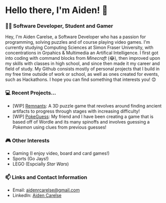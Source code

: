 # Hello there, I'm Aiden! 👋
### 👨‍💻 Software Developer, Student and Gamer

Hey, I'm Aiden Carelse, a Software Developer who has a passion for programming, solving puzzles and of course playing video games. I'm currently studying Computing Sciences at Simon Fraser University, with concentrations in Grpahics & Multimedia an Artifical Intelligence. I first got into coding with command blocks from *Minecraft* (😂), then improved upon my skills with classes in high school, and since then made it my career and field of study. My Github consists mostly of personal projects that I build in my free time outside of work or school, as well as ones created for events, such as Hackathons. I hope you can find something that interests you! 😊

### 💻 Recent Projects...
- [WIP] [Remnants](https://github.com/AidenCarelse/Remnants): A 3D puzzle game that revolves around finding ancient artifacts to progress through stages with increasing difficulty!
- [WIP] [PokeGuess](https://github.com/AidenCarelse/pokeguess): My friend and I have been creating a game that is based off of Wordle and its many spinoffs and involves guessing a *Pokemon* using clues from previous guesses!

### 🎮 Other Interests
- Gaming (I enjoy video, board and card games!)
- Sports (Go Jays!)
- LEGO (Espcially *Star Wars*)

### 📫 Links and Contact Information
- Email: aidenrcarelse@gmail.com
- LinkedIn: [Aiden Carelse](https://www.linkedin.com/in/aiden-carelse-414259204/)
<br /><br /><br />

